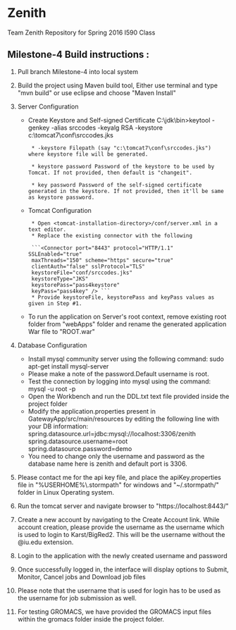 # Zenith
Team Zenith Repository for Spring 2016 I590 Class

## Milestone-4 Build instructions :

1. Pull branch Milestone-4 into local system
2. Build the project using Maven build tool, Either use terminal and type "mvn build" or use eclipse and choose "Maven Install"
3. Server Configuration
    * Create Keystore and Self-signed Certificate
        C:\jdk\bin>keytool -genkey -alias srccodes -keyalg RSA -keystore c:\tomcat7\conf\srccodes.jks
        
           * -keystore Filepath (say "c:\tomcat7\conf\srccodes.jks") where keystore file will be generated.

           * keystore password Password of the keystore to be used by Tomcat. If not provided, then default is "changeit".

           * key password Password of the self-signed certificate generated in the keystore. If not provided, then it'll be same as keystore password.
    * Tomcat Configuration
    
           * Open <tomcat-installation-directory>/conf/server.xml in a text editor.
           * Replace the existing connector with the following
           
           ```<Connector port="8443" protocol="HTTP/1.1" SSLEnabled="true"
           maxThreads="150" scheme="https" secure="true"
           clientAuth="false" sslProtocol="TLS"
           keystoreFile="conf/srccodes.jks"
           keystoreType="JKS"
           keystorePass="pass4keystore"
           keyPass="pass4key" /> ```
           * Provide keystoreFile, keystorePass and keyPass values as given in Step #1.
    *  To run the application on Server's root context, remove existing root folder from "webApps" folder and rename the generated application War file to "ROOT.war"


4. Database Configuration
     * Install mysql community server using the following command:
            sudo apt-get install mysql-server
     * Please make a note of the password.Default username is root.
     * Test the connection by logging into mysql using the command:
            mysql -u root -p
     * Open the Workbench and run the DDL.txt text file provided inside the project folder
     * Modify the application.properties present in GatewayApp/src/main/resources by editing the following line with your DB information:
            spring.datasource.url=jdbc:mysql://localhost:3306/zenith
            spring.datasource.username=root
            spring.datasource.password=demo
     * You need to change only the username and password as the database name here is zenith and default port is 3306.
5. Please contact me for the api key file, and place the apiKey.properties file in "%USERHOME%\\.stormpath" for windows and "~/.stormpath/" folder in Linux Operating system. 
6. Run the tomcat server and navigate browser to "https://localhost:8443/"
7. Create a new account by navigating to the Create Account link. While account creation, please provide the username as the username which is used to login to Karst/BigRed2. This will be the username without the @iu.edu extension.
8. Login to the application with the newly created username and password
9. Once successfully logged in, the interface will display options to Submit, Monitor, Cancel jobs and Download job files
10. Please note that the username that is used for login has to be used as the username for job submission as well.
11. For testing GROMACS, we have provided the GROMACS input files within the gromacs folder inside the project folder.

